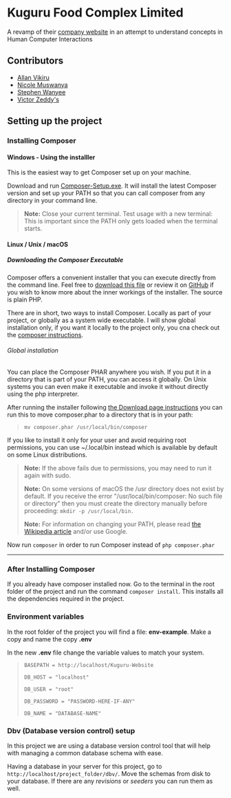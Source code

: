 # Kuguru Food Complex Limited

A revamp of their [company website](http://kuguru.com) in an attempt to understand concepts in Human Computer Interactions

## Contributors

* [Allan Vikiru](http://github.com/AllanVikiru)
* [Nicole Muswanya](http://github.com/Naym0)
* [Stephen Wanyee](http://github.com/steekam)
* [Victor Zeddy's](http://github.com/Zeddling)

## Setting up the project

### Installing Composer

#### Windows - Using the installler

This is the easiest way to get Composer set up on your machine.

Download and run [Composer-Setup.exe](https://getcomposer.org/Composer-Setup.exe). It will install the latest Composer version and set up your PATH so that you can call composer from any directory in your command line.

> __Note:__ Close your current terminal. Test usage with a new terminal: This is important since the PATH only gets loaded when the terminal starts.

#### Linux / Unix / macOS

##### Downloading the Composer Executable

Composer offers a convenient installer that you can execute directly from the command line. Feel free to [download this file](https://getcomposer.org/installer) or review it on [GitHub](https://github.com/composer/getcomposer.org/blob/master/web/installer) if you wish to know more about the inner workings of the installer. The source is plain PHP.

There are in short, two ways to install Composer. Locally as part of your project, or globally as a system wide executable.
I will show global installation only, if you want it locally to the project only, you cna check out the [composer instructions](https://getcomposer.org/doc/00-intro.md#locally).

###### Global installation

You can place the Composer PHAR anywhere you wish. If you put it in a directory that is part of your PATH, you can access it globally. On Unix systems you can even make it executable and invoke it without directly using the php interpreter.

After running the installer following [the Download page instructions](https://getcomposer.org/download/) you can run this to move composer.phar to a directory that is in your path:

> ```mv composer.phar /usr/local/bin/composer```

If you like to install it only for your user and avoid requiring root permissions, you can use ~/.local/bin instead which is available by default on some Linux distributions.

>__Note:__ If the above fails due to permissions, you may need to run it again with sudo.
>
> __Note:__ On some versions of macOS the /usr directory does not exist by default. If you receive the error "/usr/local/bin/composer: No such file or directory" then you must create the directory manually before proceeding: ```mkdir -p /usr/local/bin.```
>
> __Note:__ For information on changing your PATH, please read [the Wikipedia article](https://en.wikipedia.org/wiki/PATH_(variable)) and/or use Google.

Now run ```composer``` in order to run Composer instead of ```php composer.phar```

---

### After Installing Composer

If you already have composer installed now. Go to the terminal in the root folder of the project and run the command ```composer install```. This installs all the dependencies required in the project.

### Environment variables

In the root folder of the project you will find a file: __env-example__. Make a copy and name the copy __.env__

In the new __.env__ file change the variable values to match your system.

> ```BASEPATH = http://localhost/Kuguru-Website```
>
>```DB_HOST = "localhost"```
>
>```DB_USER = "root"```
>
>```DB_PASSWORD = "PASSWORD-HERE-IF-ANY"```
>
>```DB_NAME = "DATABASE-NAME"```

### Dbv (Database version control) setup

In this project we are using a database version control tool that will help with managing a common database schema with ease.

Having a database in your server for this project, go to ```http://localhost/project_folder/dbv/```. Move the schemas from disk to your database. If there are any _revisions_ or _seeders_ you can run them as well.